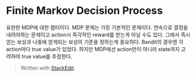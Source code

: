 # Finite Markov Decision Process

유한한 MDP에 대한 챕터이다. 
MDP 문제는 가장 기본적인 문제이다. 
연속으로 결정을 내려야하는 문제이고 action시 즉각적인 reward를 받는게 아닐 수도 있다. 
그래서 즉시 얻는 보상과 나중에 얻게되는 보상의 기준을 정하는게 중요하다. Bandit의 경우엔 각 action마다 true value가 있었다. 하지만 MDP에선 action만이 아니라 state까지 고려하여 true value를 추정한다.


> Written with [StackEdit](https://stackedit.io/).
<!--stackedit_data:
eyJoaXN0b3J5IjpbLTEyODE0MDE5NzAsNjg2NDIwMzIwLDc2MD
E2NDM3MywtMjE3NTgwMzE3XX0=
-->